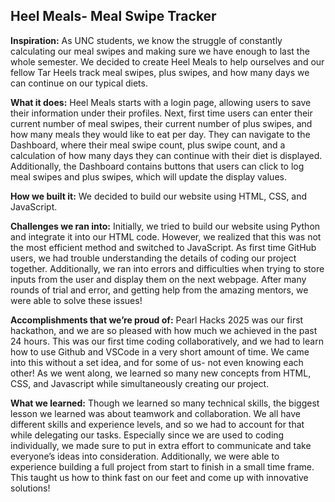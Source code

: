 ## Heel Meals- Meal Swipe Tracker 

**Inspiration:** As UNC students, we know the struggle of constantly calculating our meal swipes and making sure we have enough to last the whole semester. We decided to create Heel Meals to help ourselves and our fellow Tar Heels track meal swipes, plus swipes, and how many days we can continue on our typical diets. 

**What it does:** Heel Meals starts with a login page, allowing users to save their information under their profiles. Next, first time users can enter their current number of meal swipes, their current number of plus swipes, and how many meals they would like to eat per day. They can navigate to the Dashboard, where their meal swipe count, plus swipe count, and a calculation of how many days they can continue with their diet is displayed. Additionally, the Dashboard contains buttons that users can click to log meal swipes and plus swipes, which will update the display values. 

**How we built it:** We decided to build our website using HTML, CSS, and JavaScript. 

**Challenges we ran into:** Initially, we tried to build our website using Python and integrate it into our HTML code. However, we realized that this was not the most efficient method and switched to JavaScript. As first time GitHub users, we had trouble understanding the details of coding our project together. Additionally, we ran into errors and difficulties when trying to store inputs from the user and display them on the next webpage. After many rounds of trial and error, and getting help from the amazing mentors, we were able to solve these issues!

**Accomplishments that we’re proud of:** Pearl Hacks 2025 was our first hackathon, and we are so pleased with how much we achieved in the past 24 hours. This was our first time coding collaboratively, and we had to learn how to use Github and VSCode in a very short amount of time. We came into this without a set idea, and for some of us- not even knowing each other! As we went along, we learned so many new concepts from HTML, CSS, and Javascript while simultaneously creating our project. 

**What we learned:** Though we learned so many technical skills, the biggest lesson we learned was about teamwork and collaboration. We all have different skills and experience levels, and so we had to account for that while delegating our tasks. Especially since we are used to coding individually, we made sure to put in extra effort to communicate and take everyone’s ideas into consideration. Additionally, we were able to experience building a full project from start to finish in a small time frame. This taught us how to think fast on our feet and come up with innovative solutions!
